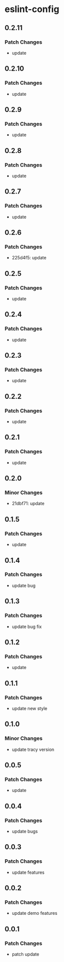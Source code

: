 # eslint-config

## 0.2.11

### Patch Changes

- update

## 0.2.10

### Patch Changes

- update

## 0.2.9

### Patch Changes

- update

## 0.2.8

### Patch Changes

- update

## 0.2.7

### Patch Changes

- update

## 0.2.6

### Patch Changes

- 225d4f5: update

## 0.2.5

### Patch Changes

- update

## 0.2.4

### Patch Changes

- update

## 0.2.3

### Patch Changes

- update

## 0.2.2

### Patch Changes

- update

## 0.2.1

### Patch Changes

- update

## 0.2.0

### Minor Changes

- 21dbf71: update

## 0.1.5

### Patch Changes

- update

## 0.1.4

### Patch Changes

- update bug

## 0.1.3

### Patch Changes

- update bug fix

## 0.1.2

### Patch Changes

- update

## 0.1.1

### Patch Changes

- update new style

## 0.1.0

### Minor Changes

- update tracy version

## 0.0.5

### Patch Changes

- update

## 0.0.4

### Patch Changes

- update bugs

## 0.0.3

### Patch Changes

- update features

## 0.0.2

### Patch Changes

- update demo features

## 0.0.1

### Patch Changes

- patch update
